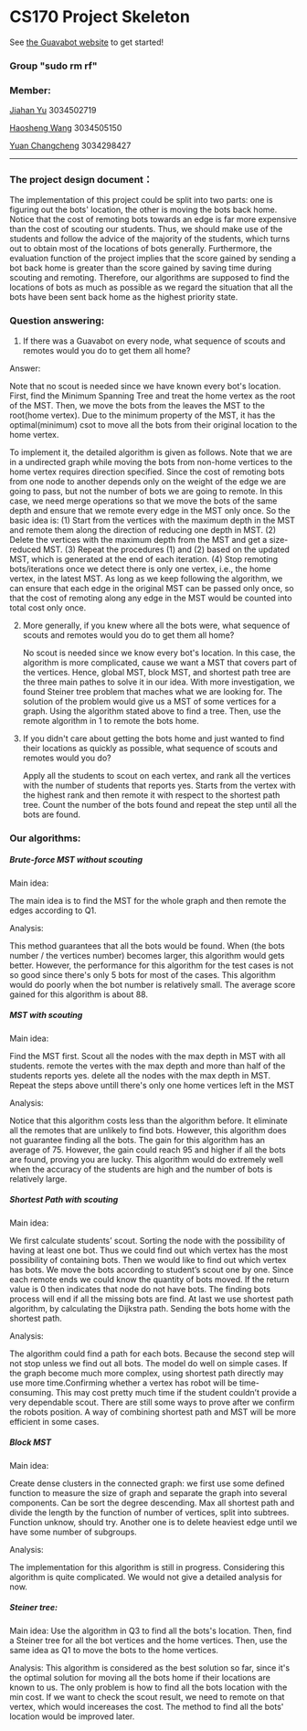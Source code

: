 # CS170 Project Skeleton

See [the Guavabot website](http://guavabot.cs170.org/) to get started!

### Group "sudo rm rf"

### Member:

[Jiahan Yu](<https://github.com/VirginiaYu>) 3034502719

[Haosheng Wang](<https://github.com/FlyingDutchman1007>) 3034505150

[Yuan Changcheng](<https://github.com/EricYJA>) 3034298427

---

### The project design document：

The implementation of this project could be split into two parts: one is figuring out the bots' location, the other is moving the bots back home. Notice that the cost of remoting bots towards an edge is far more expensive than the cost of scouting our students. Thus, we should make use of the students and follow the advice of the majority of the students, which turns out to obtain most of the locations of bots generally. Furthermore, the evaluation function of the project implies that the score gained by sending a bot back home is greater than the score gained by saving time during scouting and remoting. Therefore, our algorithms are supposed to find the locations of bots as much as possible as we regard the situation that all the bots have been sent back home as the highest priority state.



### Question answering:

1. If there was a Guavabot on every node, what sequence of scouts and remotes would you do to get them all home?

Answer: 

   Note that no scout is needed since we have known every bot's location. First, find the Minimum Spanning Tree and treat the home vertex as the root of the MST. Then, we move the bots from the leaves the MST to the root(home vertex). Due to the minimum property of the MST, it has the optimal(minimum) csot to move all the bots from their original location to the home vertex. 

   To implement it, the detailed algorithm is given as follows. Note that we are in a undirected graph while moving the bots from non-home vertices to the home vertex requires direction specified. Since the cost of remoting bots from one node to another depends only on the weight of the edge we are going to pass, but not the number of bots we are going to remote. In this case, we need merge operations so that we move the bots of the same depth and ensure that we remote every edge in the MST only once. So the basic idea is: (1) Start from the vertices with the maximum depth in the MST and remote them along the direction of reducing one depth in MST. (2) Delete the vertices with the maximum depth from the MST and get a size-reduced MST. (3) Repeat the procedures (1) and (2) based on the updated MST, which is generated at the end of each iteration. (4) Stop remoting bots/iterations once we detect there is only one vertex, i.e., the home vertex, in the latest MST. As long as we keep following the algorithm, we can ensure that each edge in the original MST can be passed only once, so that the cost of remoting along any edge in the MST would be counted into total cost only once. 


2. More generally, if you knew where all the bots were, what sequence of scouts and remotes would you do to get them all home?

   No scout is needed since we know every bot's location. In this case, the algorithm is more complicated, cause we want a MST that covers part of the vertices. Hence, global MST, block MST, and shortest path tree are the three main pathes to solve it in our idea. With more investigation, we found Steiner tree problem that maches what
   we are looking for. The solution of the problem would give us a MST of some vertices for a graph. Using the algorithm stated above to find a tree. Then, use the remote algorithm in 1 to remote the bots home. 
   
3. If you didn't care about getting the bots home and just wanted to find their locations as quickly as possible, what sequence of scouts and remotes would you do?

   Apply all the students to scout on each vertex, and rank all the vertices with the number of students that reports yes. Starts from the vertex with the highest rank and then remote it with respect to the shortest path tree. Count the number of the 
   bots found and repeat the step until all the bots are found. 



### Our algorithms:

##### Brute-force MST without scouting

Main idea:

The main idea is to find the MST for the whole graph and then remote the edges according to Q1. 

Analysis:

This method guarantees that all the bots would be found. When (the bots number / the vertices number) becomes larger, this algorithm would gets better. However, the performance for this algorithm for the test cases is not so good since there's only 5 bots for most of the cases. This algorithm would do poorly when the bot number is relatively small. The average score gained for this algorithm is about 88. 



##### MST with scouting

Main idea:

Find the MST first. Scout all the nodes with the max depth in MST with all students. remote the vertes with the max depth and more than half of the students reports yes. delete all the nodes with the max depth in MST. Repeat the steps above untill there's only one home vertices left in the MST

Analysis:

Notice that this algorithm costs less than the algorithm before. It eliminate all the remotes that are unlikely to find bots. However, this algorithm does not guarantee finding all the bots. The gain for this algorithm has an average of 75. However, the gain could reach 95 and higher if all the bots are found, proving you are lucky. This algorithm would do extremely well when the accuracy of the students are high and the number of bots is relatively large. 



##### Shortest Path with scouting

Main idea:

We first calculate students’ scout. Sorting the node with the possibility of having at least one bot. Thus we could find out which vertex has the most possibility of containing bots. Then we would like to find out which vertex has bots. We move the bots according to student’s scout one by one. Since each remote ends we could know the quantity of bots moved. If the return value is 0 then indicates that node do not have bots. The finding bots process will end if all the missing bots are find. At last we use shortest path algorithm, by calculating the Dijkstra path. Sending the bots home with the shortest path.

Analysis:

The algorithm could find a path for each bots. Because the second step will not stop unless we find out all bots. The model do well on simple cases. If the graph become much more complex, using shortest path directly may use more time.Confirming whether a vertex has robot will be time-consuming. This may cost pretty much time if the student couldn’t provide a very dependable scout. There are still some ways to prove after we confirm the robots position. A way of combining shortest path and MST will be more efficient in some cases.



##### Block MST 

Main idea:

Create dense clusters in the connected graph: we first use some defined function to measure the size of graph and separate the graph into several components. Can be sort the degree descending. Max all shortest path and divide the length by the function of number of vertices, split into subtrees. Function unknow, should try. Another one is to delete heaviest edge until we have some number of subgroups.

Analysis:

The implementation for this algorithm is still in progress. Considering this algorithm is quite complicated. We would not give a detailed analysis for now. 


##### Steiner tree:

Main idea:
Use the algorithm in Q3 to find all the bots's location. Then, find a Steiner tree for all the bot vertices and the home vertices. Then, use the same idea as Q1 to move the bots to the home vertices. 

Analysis:
This algorithm is considered as the best solution so far, since it's the optimal solution for moving all the bots home if their locations are known to us. The only problem is how to find all the bots location with the min cost. If we want to check the scout result, we need to remote on that vertex, which would incereases the cost. The method to find all the bots' location would be improved later.




